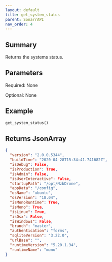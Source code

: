 ```yaml
---
layout: default
title: get_system_status
parent: SonarrAPI
nav_order: 4
---
```


## Summary

Returns the systems status.

## Parameters

Required: None

Optional: None

## Example

```python
get_system_status()
```

## Returns JsonArray

```json
{
  "version": "2.0.0.5344",
  "buildTime": "2020-04-28T15:34:41.741682Z",
  "isDebug": False,
  "isProduction": True,
  "isAdmin": False,
  "isUserInteractive": False,
  "startupPath": "/opt/NzbDrone",
  "appData": "/config",
  "osName": "ubuntu",
  "osVersion": "18.04",
  "isMonoRuntime": True,
  "isMono": True,
  "isLinux": True,
  "isOsx": False,
  "isWindows": False,
  "branch": "master",
  "authentication": "forms",
  "sqliteVersion": "3.22.0",
  "urlBase": "",
  "runtimeVersion": "5.20.1.34",
  "runtimeName": "mono"
}
```
